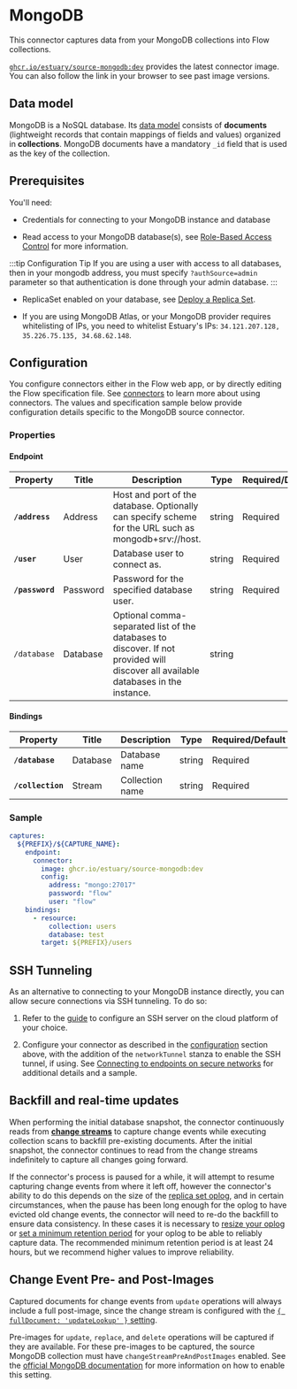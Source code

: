# MongoDB

This connector captures data from your MongoDB collections into Flow collections.

[`ghcr.io/estuary/source-mongodb:dev`](https://ghcr.io/estuary/source-mongodb:dev) provides the
latest connector image. You can also follow the link in your browser to see past image versions.

## Data model

MongoDB is a NoSQL database. Its [data
model](https://www.mongodb.com/docs/manual/core/data-modeling-introduction/) consists of
**documents** (lightweight records that contain mappings of fields and values) organized in
**collections**. MongoDB documents have a mandatory `_id` field that is used as the key of the
collection.

## Prerequisites

You'll need:

- Credentials for connecting to your MongoDB instance and database

- Read access to your MongoDB database(s), see [Role-Based Access
  Control](https://www.mongodb.com/docs/manual/core/authorization/) for more information.

:::tip Configuration Tip
If you are using a user with access to all databases, then in your mongodb address, you must specify
`?authSource=admin` parameter so that authentication is done through your admin database.
:::

- ReplicaSet enabled on your database, see [Deploy a Replica
  Set](https://www.mongodb.com/docs/manual/tutorial/deploy-replica-set/).

- If you are using MongoDB Atlas, or your MongoDB provider requires whitelisting of IPs, you need to
  whitelist Estuary's IPs: `34.121.207.128, 35.226.75.135, 34.68.62.148`.

## Configuration

You configure connectors either in the Flow web app, or by directly editing the Flow specification
file. See [connectors](../../../concepts/connectors.md#using-connectors) to learn more about using
connectors. The values and specification sample below provide configuration details specific to the
MongoDB source connector.

### Properties

#### Endpoint

| Property        | Title    | Description                                                                                                                        | Type   | Required/Default |
| --------------- | -------- | ---------------------------------------------------------------------------------------------------------------------------------- | ------ | ---------------- |
| **`/address`**  | Address  | Host and port of the database. Optionally can specify scheme for the URL such as mongodb+srv://host.                               | string | Required         |
| **`/user`**     | User     | Database user to connect as.                                                                                                       | string | Required         |
| **`/password`** | Password | Password for the specified database user.                                                                                          | string | Required         |
| `/database`     | Database | Optional comma-separated list of the databases to discover. If not provided will discover all available databases in the instance. | string |                  |

#### Bindings

| Property          | Title    | Description     | Type   | Required/Default |
| ----------------- | -------- | --------------- | ------ | ---------------- |
| **`/database`**   | Database | Database name   | string | Required         |
| **`/collection`** | Stream   | Collection name | string | Required         |

### Sample

```yaml
captures:
  ${PREFIX}/${CAPTURE_NAME}:
    endpoint:
      connector:
        image: ghcr.io/estuary/source-mongodb:dev
        config:
          address: "mongo:27017"
          password: "flow"
          user: "flow"
    bindings:
      - resource:
          collection: users
          database: test
        target: ${PREFIX}/users
```

## SSH Tunneling

As an alternative to connecting to your MongoDB instance directly, you can allow secure connections via SSH tunneling. To do so:

1. Refer to the [guide](../../../../guides/connect-network/) to configure an SSH server on the cloud platform of your choice.

2. Configure your connector as described in the [configuration](#configuration) section above, with the addition of the `networkTunnel` stanza to enable the SSH tunnel, if using. See [Connecting to endpoints on secure networks](../../../concepts/connectors.md#connecting-to-endpoints-on-secure-networks) for additional details and a sample.

## Backfill and real-time updates

When performing the initial database snapshot, the connector continuously reads from [**change
streams**](https://www.mongodb.com/docs/manual/changeStreams/) to capture change events while
executing collection scans to backfill pre-existing documents. After the initial snapshot, the
connector continues to read from the change streams indefinitely to capture all changes going
forward.

If the connector's process is paused for a while, it will attempt to resume capturing change events
from where it left off, however the connector's ability to do this depends on the size of the
[replica set oplog](https://www.mongodb.com/docs/manual/core/replica-set-oplog/), and in certain
circumstances, when the pause has been long enough for the oplog to have evicted old change events,
the connector will need to re-do the backfill to ensure data consistency. In these cases it is
necessary to [resize your
oplog](https://www.mongodb.com/docs/manual/tutorial/change-oplog-size/#c.-change-the-oplog-size-of-the-replica-set-member)
or [set a minimum retention
period](https://www.mongodb.com/docs/manual/reference/command/replSetResizeOplog/#minimum-oplog-retention-period)
for your oplog to be able to reliably capture data. The recommended minimum retention period is at
least 24 hours, but we recommend higher values to improve reliability.

## Change Event Pre- and Post-Images

Captured documents for change events from `update` operations will always
include a full post-image, since the change stream is configured with the [`{
fullDocument: 'updateLookup' }`
setting](https://www.mongodb.com/docs/manual/changeStreams/#lookup-full-document-for-update-operations).

Pre-images for `update`, `replace`, and `delete` operations will be captured if
they are available. For these pre-images to be captured, the source MongoDB
collection must have `changeStreamPreAndPostImages` enabled. See the [official
MongoDB
documentation](https://www.mongodb.com/docs/manual/changeStreams/#change-streams-with-document-pre--and-post-images)
for more information on how to enable this setting.
